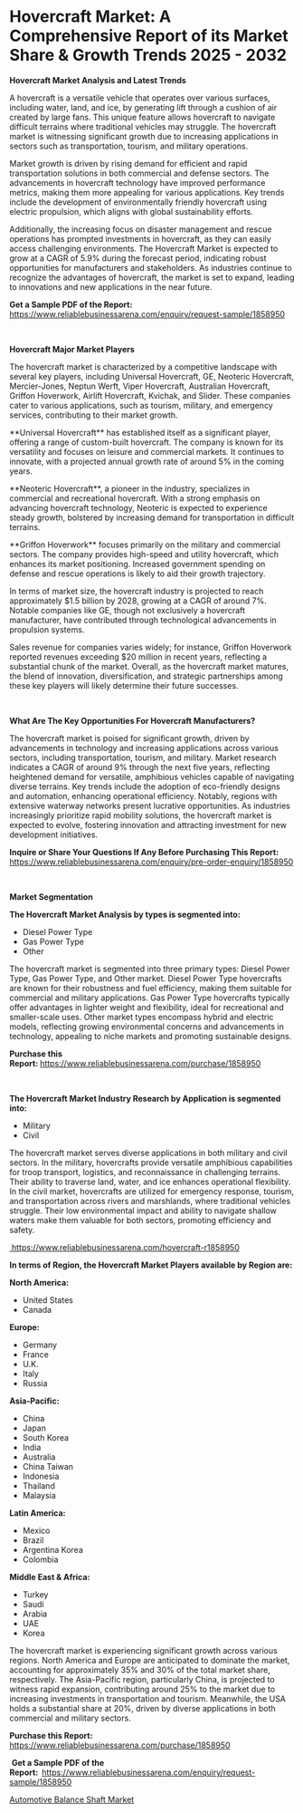 <p><h1>Hovercraft Market: A Comprehensive Report of its Market Share & Growth Trends 2025 - 2032</h1></p><p><strong>Hovercraft Market Analysis and Latest Trends</strong></p>
<p><p>A hovercraft is a versatile vehicle that operates over various surfaces, including water, land, and ice, by generating lift through a cushion of air created by large fans. This unique feature allows hovercraft to navigate difficult terrains where traditional vehicles may struggle. The hovercraft market is witnessing significant growth due to increasing applications in sectors such as transportation, tourism, and military operations.</p><p>Market growth is driven by rising demand for efficient and rapid transportation solutions in both commercial and defense sectors. The advancements in hovercraft technology have improved performance metrics, making them more appealing for various applications. Key trends include the development of environmentally friendly hovercraft using electric propulsion, which aligns with global sustainability efforts.</p><p>Additionally, the increasing focus on disaster management and rescue operations has prompted investments in hovercraft, as they can easily access challenging environments. The Hovercraft Market is expected to grow at a CAGR of 5.9% during the forecast period, indicating robust opportunities for manufacturers and stakeholders. As industries continue to recognize the advantages of hovercraft, the market is set to expand, leading to innovations and new applications in the near future.</p></p>
<p><strong>Get a Sample PDF of the Report:&nbsp;</strong> <a href="https://www.reliablebusinessarena.com/enquiry/request-sample/1858950?utm_campaign=3526&utm_medium=2&utm_source=Github&utm_content=ia&utm_term=30032025&utm_id=hovercraft">https://www.reliablebusinessarena.com/enquiry/request-sample/1858950</a></p>
<p>&nbsp;</p>
<p><strong>Hovercraft Major Market Players</strong></p>
<p><p>The hovercraft market is characterized by a competitive landscape with several key players, including Universal Hovercraft, GE, Neoteric Hovercraft, Mercier-Jones, Neptun Werft, Viper Hovercraft, Australian Hovercraft, Griffon Hoverwork, Airlift Hovercraft, Kvichak, and Slider. These companies cater to various applications, such as tourism, military, and emergency services, contributing to their market growth.</p><p>**Universal Hovercraft** has established itself as a significant player, offering a range of custom-built hovercraft. The company is known for its versatility and focuses on leisure and commercial markets. It continues to innovate, with a projected annual growth rate of around 5% in the coming years.</p><p>**Neoteric Hovercraft**, a pioneer in the industry, specializes in commercial and recreational hovercraft. With a strong emphasis on advancing hovercraft technology, Neoteric is expected to experience steady growth, bolstered by increasing demand for transportation in difficult terrains.</p><p>**Griffon Hoverwork** focuses primarily on the military and commercial sectors. The company provides high-speed and utility hovercraft, which enhances its market positioning. Increased government spending on defense and rescue operations is likely to aid their growth trajectory.</p><p>In terms of market size, the hovercraft industry is projected to reach approximately $1.5 billion by 2028, growing at a CAGR of around 7%. Notable companies like GE, though not exclusively a hovercraft manufacturer, have contributed through technological advancements in propulsion systems. </p><p>Sales revenue for companies varies widely; for instance, Griffon Hoverwork reported revenues exceeding $20 million in recent years, reflecting a substantial chunk of the market. Overall, as the hovercraft market matures, the blend of innovation, diversification, and strategic partnerships among these key players will likely determine their future successes.</p></p>
<p>&nbsp;</p>
<p><strong>What Are The Key Opportunities For Hovercraft Manufacturers?</strong></p>
<p><p>The hovercraft market is poised for significant growth, driven by advancements in technology and increasing applications across various sectors, including transportation, tourism, and military. Market research indicates a CAGR of around 9% through the next five years, reflecting heightened demand for versatile, amphibious vehicles capable of navigating diverse terrains. Key trends include the adoption of eco-friendly designs and automation, enhancing operational efficiency. Notably, regions with extensive waterway networks present lucrative opportunities. As industries increasingly prioritize rapid mobility solutions, the hovercraft market is expected to evolve, fostering innovation and attracting investment for new development initiatives.</p></p>
<p><strong>Inquire or Share Your Questions If Any Before Purchasing This Report:</strong> <a href="https://www.reliablebusinessarena.com/enquiry/pre-order-enquiry/1858950?utm_campaign=3526&utm_medium=2&utm_source=Github&utm_content=ia&utm_term=30032025&utm_id=hovercraft">https://www.reliablebusinessarena.com/enquiry/pre-order-enquiry/1858950</a></p>
<p>&nbsp;</p>
<p><strong>Market Segmentation</strong></p>
<p><strong>The Hovercraft Market Analysis by types is segmented into:</strong></p>
<p><ul><li>Diesel Power Type</li><li>Gas Power Type</li><li>Other</li></ul></p>
<p><p>The hovercraft market is segmented into three primary types: Diesel Power Type, Gas Power Type, and Other market. Diesel Power Type hovercrafts are known for their robustness and fuel efficiency, making them suitable for commercial and military applications. Gas Power Type hovercrafts typically offer advantages in lighter weight and flexibility, ideal for recreational and smaller-scale uses. Other market types encompass hybrid and electric models, reflecting growing environmental concerns and advancements in technology, appealing to niche markets and promoting sustainable designs.</p></p>
<p><strong>Purchase this Report:&nbsp;</strong><a href="https://www.reliablebusinessarena.com/purchase/1858950?utm_campaign=3526&utm_medium=2&utm_source=Github&utm_content=ia&utm_term=30032025&utm_id=hovercraft">https://www.reliablebusinessarena.com/purchase/1858950</a></p>
<p>&nbsp;</p>
<p><strong>The Hovercraft Market Industry Research by Application is segmented into:</strong></p>
<p><ul><li>Military</li><li>Civil</li></ul></p>
<p><p>The hovercraft market serves diverse applications in both military and civil sectors. In the military, hovercrafts provide versatile amphibious capabilities for troop transport, logistics, and reconnaissance in challenging terrains. Their ability to traverse land, water, and ice enhances operational flexibility. In the civil market, hovercrafts are utilized for emergency response, tourism, and transportation across rivers and marshlands, where traditional vehicles struggle. Their low environmental impact and ability to navigate shallow waters make them valuable for both sectors, promoting efficiency and safety.</p></p>
<p><a href="https://www.reliablebusinessarena.com/hovercraft-r1858950?utm_campaign=3526&utm_medium=2&utm_source=Github&utm_content=ia&utm_term=30032025&utm_id=hovercraft">&nbsp;https://www.reliablebusinessarena.com/hovercraft-r1858950</a></p>
<p><strong>In terms of Region, the Hovercraft Market Players available by Region are:</strong></p>
<p>
    <p> <strong> North America: </strong>
        <ul>
            <li>United States</li>
            <li>Canada</li>
        </ul>
        </p> 
    <p> <strong> Europe: </strong>
        <ul>
            <li>Germany</li>
            <li>France</li>
            <li>U.K.</li>
            <li>Italy</li>
            <li>Russia</li>
        </ul>
        </p> 
    <p> <strong> Asia-Pacific: </strong>
        <ul>
            <li>China</li>
            <li>Japan</li>
            <li>South Korea</li>
            <li>India</li>
            <li>Australia</li>
            <li>China Taiwan</li>
            <li>Indonesia</li>
            <li>Thailand</li>
            <li>Malaysia</li>
        </ul>
        </p> 
    <p> <strong> Latin America: </strong>
        <ul>
            <li>Mexico</li>
            <li>Brazil</li>
            <li>Argentina Korea</li>
            <li>Colombia</li>
        </ul>
        </p> 
    <p> <strong> Middle East & Africa: </strong>
        <ul>
            <li>Turkey</li>
            <li>Saudi</li>
            <li>Arabia</li>
            <li>UAE</li>
            <li>Korea</li>
        </ul>
    </p>
    </p>
<p><p>The hovercraft market is experiencing significant growth across various regions. North America and Europe are anticipated to dominate the market, accounting for approximately 35% and 30% of the total market share, respectively. The Asia-Pacific region, particularly China, is projected to witness rapid expansion, contributing around 25% to the market due to increasing investments in transportation and tourism. Meanwhile, the USA holds a substantial share at 20%, driven by diverse applications in both commercial and military sectors.</p></p>
<p><strong>Purchase this Report: </strong><a href="https://www.reliablebusinessarena.com/purchase/1858950?utm_campaign=3526&utm_medium=2&utm_source=Github&utm_content=ia&utm_term=30032025&utm_id=hovercraft">https://www.reliablebusinessarena.com/purchase/1858950</a></p>
<p>&nbsp;<strong>Get a Sample PDF of the Report:&nbsp;&nbsp;</strong><a href="https://www.reliablebusinessarena.com/enquiry/request-sample/1858950?utm_campaign=3526&utm_medium=2&utm_source=Github&utm_content=ia&utm_term=30032025&utm_id=hovercraft">https://www.reliablebusinessarena.com/enquiry/request-sample/1858950</a></p>
<p><strong></strong></p>
<p><p><a href="https://github.com/rreynagjysma65/Market-Research-Report-List-1/blob/main/automotive-balance-shaft-market.md?utm_campaign=3526&utm_medium=2&utm_source=Github&utm_content=ia&utm_term=30032025&utm_id=hovercraft">Automotive Balance Shaft Market</a></p></p>